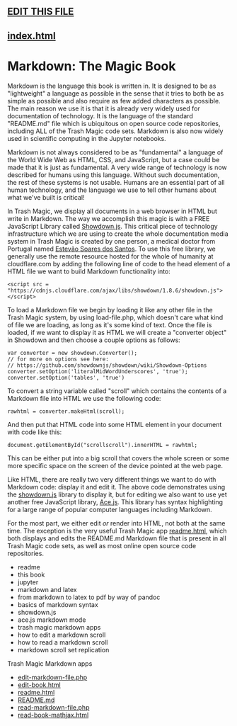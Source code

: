 ## [EDIT THIS FILE](edit-markdown-file.php?filename=markdown.md)

## [index.html](index.html)

# Markdown: The Magic Book

Markdown is the language this book is written in. It is designed to be as "lightweight" a language as possible in the sense that it tries to both be as simple as possible and also require as few added characters as possible. The main reason we use it is that it is already very widely used for documentation of technology.  It is the language of the standard "README.md" file which is ubiquitous on open source code repositories, including ALL of the Trash Magic code sets. Markdown is also now widely used in scientific computing in the Jupyter notebooks.

Markdown is not always considered to be as "fundamental" a language of the World Wide Web as HTML, CSS, and JavaScript, but a case could be made that it is just as fundamental.  A very wide range of technology is now described for humans using this language. Without such documentation, the rest of these systems is not usable. Humans are an essential part of all human technology, and the language we use to tell other humans about what we've built is critical!

In Trash Magic, we display all documents in a web browser in HTML but write in Markdown. The way we accomplish this magic is with a FREE JavaScript Library called [Showdown.js](https://showdownjs.com/).  This critical piece of technology infrastructure which we are using to create the whole documentation media system in Trash Magic is created by one person, a medical doctor from Portugal named [Estevão Soares dos Santos](https://github.com/tivie).  To use this free library, we generally use the remote resource hosted for the whole of humanity at cloudflare.com by adding the following line of code to the head element of a HTML file we want to build Markdown functionality into:


```
<script src = "https://cdnjs.cloudflare.com/ajax/libs/showdown/1.8.6/showdown.js"></script>
```

 To load a Markdown file we begin by loading it like any other file in the Trash Magic system, by using load-file.php, which doesn't care what kind of file we are loading, as long as it's some kind of text. Once the file is loaded, if we want to display it as HTML we will create a "converter object" in Showdown and then choose a couple options as follows:
 
 ```
 var converter = new showdown.Converter();
// for more on options see here:
// https://github.com/showdownjs/showdown/wiki/Showdown-Options
converter.setOption('literalMidWordUnderscores', 'true');
converter.setOption('tables', 'true')
 ```
 
To convert a string variable called "scroll" which contains the contents of a Markdown file into HTML we use the following code:

```
rawhtml = converter.makeHtml(scroll);
```
 
And then put that HTML code into some HTML element in your document with code like this:

```
document.getElementById("scrollscroll").innerHTML = rawhtml;
```

This can be either put into a big scroll that covers the whole screen or some more specific space on the screen of the device pointed at the web page. 

Like HTML, there are really two very different things we want to do with Markdown code: display it and edit it.  The above code demonstrates using the [showdown.js](https://showdownjs.com/) library to display it, but for editing we also want to use  yet another free JavaScript library, [Ace.js](https://ace.c9.io/). This library has syntax highlighting for a large range of popular computer languages including Markdown. 

For the most part, we either edit *or* render into HTML, not both at the same time. The exception is the very useful Trash Magic app [readme.html](readme.html), which both displays and edits the README.md Markdown file that is present in all Trash Magic code sets, as well as most online open source code repositories.


 - readme
 - this book
 - jupyter
 - markdown and latex
 - from markdown to latex to pdf by way of pandoc
 - basics of markdown syntax
 - showdown.js
 - ace.js markdown mode
 - trash magic markdown apps
 - how to edit a markdown scroll
 - how to read a markdown scroll
 - markdown scroll set replication
 
Trash Magic Markdown apps
 
 - [edit-markdown-file.php](edit-markdown-file.php)
 - [edit-book.html](edit-book.html)
 - [readme.html](readme.html)
 - [README.md](README.md)
 - [read-markdown-file.php](read-markdown-file.php)
 - [read-book-mathjax.html](read-book-mathjax.html)
 